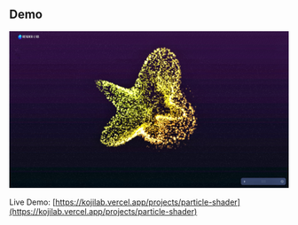 ## Demo

![Particles Shader Preview](https://github.com/sujitkoji/KojiLab/blob/main/src/app/lab/particle-shader/Demo/Particles.png?raw=true)

Live Demo: [https://kojilab.vercel.app/projects/particle-shader](https://kojilab.vercel.app/projects/particle-shader)
